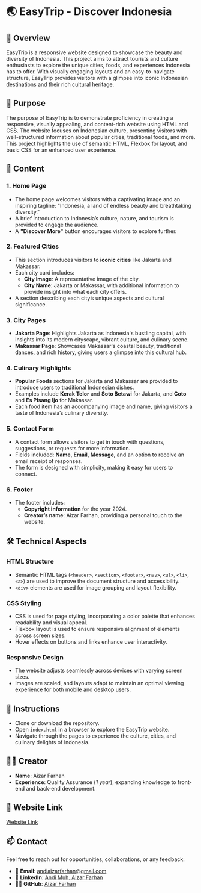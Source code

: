 # 🌏 **EasyTrip - Discover Indonesia**

## 🚀 **Overview**

EasyTrip is a responsive website designed to showcase the beauty and diversity of Indonesia. This project aims to attract tourists and culture enthusiasts to explore the unique cities, foods, and experiences Indonesia has to offer. With visually engaging layouts and an easy-to-navigate structure, EasyTrip provides visitors with a glimpse into iconic Indonesian destinations and their rich cultural heritage.

## 🎯 **Purpose**

The purpose of EasyTrip is to demonstrate proficiency in creating a responsive, visually appealing, and content-rich website using HTML and CSS. The website focuses on Indonesian culture, presenting visitors with well-structured information about popular cities, traditional foods, and more. This project highlights the use of semantic HTML, Flexbox for layout, and basic CSS for an enhanced user experience.

## 🌟 **Content**

### **1. Home Page**
   - The home page welcomes visitors with a captivating image and an inspiring tagline: "Indonesia, a land of endless beauty and breathtaking diversity."
   - A brief introduction to Indonesia’s culture, nature, and tourism is provided to engage the audience.
   - A **"Discover More"** button encourages visitors to explore further.

### **2. Featured Cities**
   - This section introduces visitors to **iconic cities** like Jakarta and Makassar.
   - Each city card includes:
      - **City Image**: A representative image of the city.
      - **City Name**: Jakarta or Makassar, with additional information to provide insight into what each city offers.
   - A section describing each city’s unique aspects and cultural significance.

### **3. City Pages**
   - **Jakarta Page**: Highlights Jakarta as Indonesia's bustling capital, with insights into its modern cityscape, vibrant culture, and culinary scene.
   - **Makassar Page**: Showcases Makassar's coastal beauty, traditional dances, and rich history, giving users a glimpse into this cultural hub.

### **4. Culinary Highlights**
   - **Popular Foods** sections for Jakarta and Makassar are provided to introduce users to traditional Indonesian dishes.
   - Examples include **Kerak Telor** and **Soto Betawi** for Jakarta, and **Coto** and **Es Pisang Ijo** for Makassar.
   - Each food item has an accompanying image and name, giving visitors a taste of Indonesia’s culinary diversity.

### **5. Contact Form**
   - A contact form allows visitors to get in touch with questions, suggestions, or requests for more information.
   - Fields included: **Name**, **Email**, **Message**, and an option to receive an email receipt of responses.
   - The form is designed with simplicity, making it easy for users to connect.

### **6. Footer**
   - The footer includes:
      - **Copyright information** for the year 2024.
      - **Creator’s name**: Aizar Farhan, providing a personal touch to the website.

## 🛠️ **Technical Aspects**

### **HTML Structure**
   - Semantic HTML tags (`<header>`, `<section>`, `<footer>`, `<nav>`, `<ul>`, `<li>`, `<a>`) are used to improve the document structure and accessibility.
   - `<div>` elements are used for image grouping and layout flexibility.

### **CSS Styling**
   - CSS is used for page styling, incorporating a color palette that enhances readability and visual appeal.
   - Flexbox layout is used to ensure responsive alignment of elements across screen sizes.
   - Hover effects on buttons and links enhance user interactivity.

### **Responsive Design**
   - The website adjusts seamlessly across devices with varying screen sizes.
   - Images are scaled, and layouts adapt to maintain an optimal viewing experience for both mobile and desktop users.

## 📃 **Instructions**

   - Clone or download the repository.
   - Open `index.html` in a browser to explore the EasyTrip website.
   - Navigate through the pages to experience the culture, cities, and culinary delights of Indonesia.

## 👨🏾 **Creator**

   - **Name**: Aizar Farhan
   - **Experience**: Quality Assurance (_1 year_), expanding knowledge to front-end and back-end development.

## 🔗 **Website Link**

[Website Link](https://easytrip-4507vthvg-aizar-farhans-projects.vercel.app)

## 📫 **Contact**

Feel free to reach out for opportunities, collaborations, or any feedback:

- 📧 **Email**: [andiaizarfarhan@gmail.com](mailto:andiaizarfarhan@gmail.com)
- 👔 **LinkedIn**: [Andi Muh. Aizar Farhan](https://www.linkedin.com/in/andi-muh-aizar-farhan-a47a18292/)
- 🧑‍💻 **GitHub**: [Aizar Farhan](https://github.com/aizarfarhan25)
